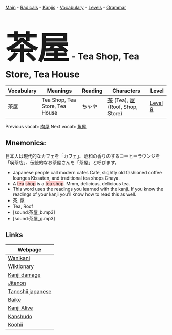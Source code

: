 <style> bigfont {font-size: 100px}</style>
[Main](../README.md) -
[Radicals](../radicals.md) -
[Kanjis](../kanjis.md) -
[Vocabulary](../vocabulary.md) -
[Levels](../levels.md) -
[Grammar](../grammar.md)
# <bigfont> 茶屋</bigfont> - Tea Shop, Tea Store, Tea House 

| Vocabulary | Meanings | Reading | Characters | Level |
| --- | --- | --- | --- | --- |
| 茶屋 | Tea Shop, Tea Store, Tea House | ちゃや |  [茶](../kanjis/茶.md) (Tea), [屋](../kanjis/屋.md) (Roof, Shop, Store) | [Level 9](../levels/wk_level9.md) |

Previous vocab: [肉屋](肉屋.md) Next vocab: [魚屋](魚屋.md) 

## Mnemonics:
日本人は現代的なカフェを「カフェ」、昭和の香りのするコーヒーラウンジを「喫茶店」、伝統的なお茶屋さんを「茶屋」と呼びます。
* Japanese people call modern cafes Cafe, slightly old fashioned coffee lounges Kissaten, and traditional tea shops Chaya.
* A <span style="background-color:#ffcccb"> tea</span> <span style="background-color:#ffcccb"> shop</span> is a <span style="background-color:#ffcccb"> tea shop</span>. Mmm, delicious, delicious tea.
* This word uses the readings you learned with the kanji. If you know the readings of your kanji you'll know how to read this as well.
* 茶, 屋
* Tea, Roof
* [sound:茶屋_b.mp3]
* [sound:茶屋_g.mp3]


## Links 

| Webpage |
| --- |
| [Wanikani          ](https://www.wanikani.com/kanji/茶屋) |
| [Wiktionary        ](https://en.wiktionary.org/wiki/茶屋) |
| [Kanji damage      ](http://www.kanjidamage.com/kanji/search?utf8=✓&q=茶屋) |
| [Jitenon           ](https://jitenon.com/kanji/茶屋) |
| [Tanoshii japanese ](https://www.tanoshiijapanese.com/dictionary/kanji.cfm?k=茶屋) |
| [Baike             ](https://baike.baidu.com/item/茶屋) |
| [Kanji Alive       ](https://app.kanjialive.com/茶屋) |
| [Kanshudo          ](https://www.kanshudo.com/searchmn?q=茶屋) |
| [Koohii            ](https://kanji.koohii.com/study/kanji/茶屋) |
